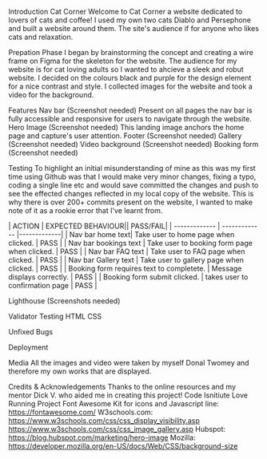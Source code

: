 Introduction
Cat Corner
Welcome to Cat Corner a website dedicated to lovers of cats and coffee! I used my own two cats Diablo and Persephone and built a website around them. The site's audience if for anyone who likes cats and relaxation.

Prepation Phase
I began by brainstorming the concept and creating a wire frame on Figma for the skeleton for the website.
The audience for my website is for cat loving adults so I wanted to ahcieve a sleek and robut website.
I decided on the colours black and purple for the design element for a nice contrast and style.
I collected images for the website and took a video for the background.

Features
Nav bar (Screenshot needed)
Present on all pages the nav bar is fully accessible and responsive for users to navigate through the website.
Hero Image (Screenshot needed)
This landing image anchors the home page and capture's user attention.
Footer (Screenshot needed)
Gallery (Screenshot needed)
Video background (Screenshot needed)
Booking form (Screenshot needed)

Testing
To highlight an initial misunderstanding of mine as this was my first time using Github was that I would make very minor changes, fixing a typo, coding a single line etc and would save committed the changes and push to see the effected changes reflected in my local copy of the website.
This is why there is over 200+ commits present on the website, I wanted to make note of it as a rookie error that I've learnt from.

| ACTION | EXPECTED BEHAVIOUR|| PASS/FAIL|
| ------------- | ------------- |-------------|
| Nav bar home text| Take user to home page when clicked. | PASS |
| Nav bar bookings text | Take user to booking form page when clicked. | PASS |
| Nav bar FAQ text | Take user to FAQ page when clicked. | PASS |
| Nav bar Gallery text | Take user to gallery page when clicked. | PASS |
| Booking form requires text to completete. | Message displays correctly. | PASS |
| Booking form submit clicked. | takes user to confirmation page | PASS |

Lighthouse (Screenshots needed)

Validator Testing
HTML
CSS

Unfixed Bugs

Deployment

Media
All the images and video were taken by myself Donal Twomey and therefore my own works that are displayed.

Credits & Acknowledgements
Thanks to the online resources and my mentor Dick V. who aided me in creating this project! 
Code Isnitiute Love Running Project
Font Awesome Kit for icons and Javascript line: https://fontawesome.com/
W3schools.com:
https://www.w3schools.com/css/css_display_visibility.asp
https://www.w3schools.com/css/css_image_gallery.asp
Hubspot:
https://blog.hubspot.com/marketing/hero-image
Mozilla:
https://developer.mozilla.org/en-US/docs/Web/CSS/background-size

